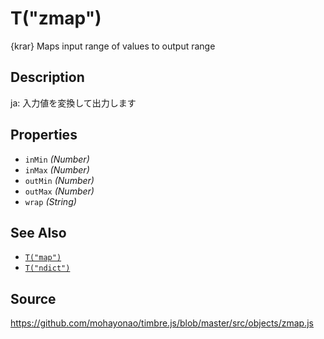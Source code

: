 T("zmap")
=========
{krar} Maps input range of values to output range

## Description ##
ja: 入力値を変換して出力します

## Properties ##
- `inMin` _(Number)_
- `inMax` _(Number)_
- `outMin` _(Number)_
- `outMax` _(Number)_
- `wrap` _(String)_

## See Also ##
- [`T("map")`](./map.html)
- [`T("ndict")`](./ndict.html)

## Source ##
https://github.com/mohayonao/timbre.js/blob/master/src/objects/zmap.js
